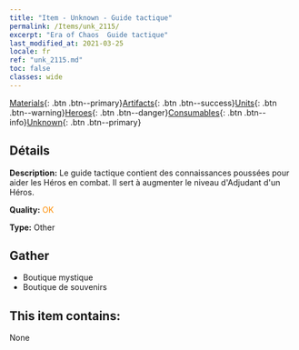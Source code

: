 ```yaml
---
title: "Item - Unknown - Guide tactique"
permalink: /Items/unk_2115/
excerpt: "Era of Chaos  Guide tactique"
last_modified_at: 2021-03-25
locale: fr
ref: "unk_2115.md"
toc: false
classes: wide
---
```

 [Materials](/fr/Items/){: .btn .btn--primary}[Artifacts](/fr/Items/Artifacts/){: .btn .btn--success}[Units](/fr/Items/Units/){: .btn .btn--warning}[Heroes](/fr/Items/Heroes/){: .btn .btn--danger}[Consumables](/fr/Items/Consumables/){: .btn .btn--info}[Unknown](/fr/Items/Unknown/){: .btn .btn--primary}

## Détails
 **Description:** Le guide tactique contient des connaissances poussées pour aider les Héros en combat. Il sert à augmenter le niveau d'Adjudant d'un Héros.

 **Quality:** <span style="color: #FF8C00">OK</span>

 **Type:** Other

## Gather

*    Boutique mystique 
*    Boutique de souvenirs 

## This item contains:

  None

